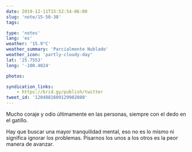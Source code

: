 ```yaml
---
date: 2019-12-11T15:52:54-06:00
slug: 'note/15-50-38'
tags:

type: 'notes'
lang: 'es'
weather: '15.9°C'
weather_summary: 'Parcialmente Nublado'
weather_icon: 'partly-cloudy-day'
lat: '25.7553'
long: '-100.4024'

photos:

syndication_links:
    - https://brid.gy/publish/twitter
tweet_id: '1204881609129902080'
---
```

Mucho coraje y odio últimamente en las personas, siempre con el dedo en el gatillo.

Hay que buscar una mayor tranquilidad mental, eso no es lo mismo ni significa ignorar los problemas. Pisarnos los unos a los otros es la peor manera de avanzar.